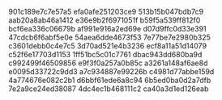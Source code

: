 901c189e7c7e57a5
efa0afe251203ce9
513b15b047bdb7c9
aab20a8ab46a1412
e36e9b2f6971051f
b59f5a539ff812f0
bcf6ea336c06679b
af991e916a2ed69e
d07d9ffc0d33e391
47cdcb6f6abf5e0e
54aea6dde4673f53
7e77be7e2980b325
c3601debb0c4e7c5
3d70ad521e4b3236
ecf8a11a51d14079
c52f6e17703d1153
1ff51bc5c01c7761
dbac943dd680ba9d
c992499f46509856
e9f3f0a257a0b85c
a3261a148af6ae8d
e0095d33722c9dd3
a7c934887e99226b
c4981d77abbe159d
4a774676e082c2b1
d6bbf61ede6a8c94
6b5ed0ba0d2a7dfb
7e2a9ce24ed38087
4dc4ec1b468111c2
ca40a3d1ed126eab
